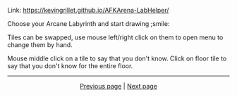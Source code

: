 Link: <https://kevingrillet.github.io/AFKArena-LabHelper/>

Choose your Arcane Labyrinth and start drawing ;smile:

Tiles can be swapped, use mouse left/right click on them to open menu to change them by hand.

Mouse middle click on a tile to say that you don't know. Click on floor tile to say that you don't know for the entire floor.

<hr>

<div align="center">
<a href="https://github.com/kevingrillet/AFKArena-LabHelper/wiki/Home">Previous page</a>
|
<a href="https://github.com/kevingrillet/AFKArena-LabHelper/wiki/Sources">Next page</a>
</div>
